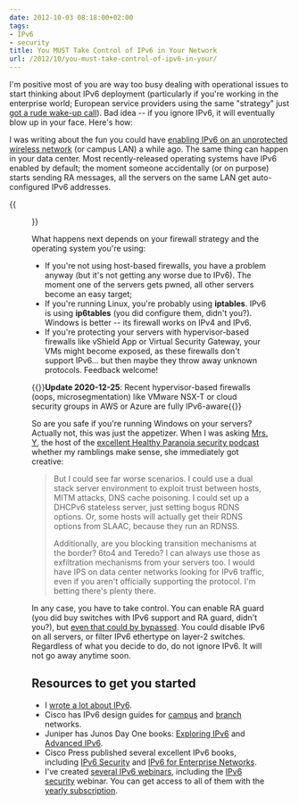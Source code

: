 ```yaml
---
date: 2012-10-03 08:18:00+02:00
tags:
- IPv6
- security
title: You MUST Take Control of IPv6 in Your Network
url: /2012/10/you-must-take-control-of-ipv6-in-your/
---
```

I'm positive most of you are way too busy dealing with operational issues to start thinking about IPv6 deployment (particularly if you're working in the enterprise world; European service providers using the same "strategy" just [got a rude wake-up call](http://www.ripe.net/internet-coordination/ipv4-exhaustion)). Bad idea -- if you ignore IPv6, it will eventually blow up in your face. Here's how:
<!--more-->
I was writing about the fun you could have [enabling IPv6 on an unprotected wireless network](/2011/11/ipv6-security-getting-bored-bru-airport/) (or campus LAN) a while ago. The same thing can happen in your data center. Most recently-released operating systems have IPv6 enabled by default; the moment someone accidentally (or on purpose) starts sending RA messages, all the servers on the same LAN get auto-configured IPv6 addresses.

{{<figure src="/2012/10/s1600-ServerExposure.jpg" caption="An intruder happily enjoying a free ride on a network that tries to ignore the realities of IPv6">}}

What happens next depends on your firewall strategy and the operating system you're using:

-   If you're not using host-based firewalls, you have a problem anyway (but it's not getting any worse due to IPv6). The moment one of the servers gets pwned, all other servers become an easy target;
-   If you're running Linux, you're probably using **iptables**. IPv6 is using **ip6tables** (you did configure them, didn't you?). Windows is better -- its firewall works on IPv4 and IPv6.
-   If you're protecting your servers with hypervisor-based firewalls like vShield App or Virtual Security Gateway, your VMs might become exposed, as these firewalls don't support IPv6... but then maybe they throw away unknown protocols. Feedback welcome!

{{<note update>}}**Update 2020-12-25**: Recent hypervisor-based firewalls (oops, microsegmentation) like VMware NSX-T or cloud security groups in AWS or Azure are fully IPv6-aware{{</note>}}

So are you safe if you're running Windows on your servers? Actually not, this was just the appetizer. When I was asking [Mrs. Y](http://packetpushers.net/author/securityprincess/), the host of the [excellent Healthy Paranoia security podcast](http://packetpushers.net/category/podcast-post/healthy-paranoia/) whether my ramblings make sense, she immediately got creative:

> But I could see far worse scenarios. I could use a dual stack server environment to exploit trust between hosts, MITM attacks, DNS cache poisoning. I could set up a DHCPv6 stateless server, just setting bogus RDNS options. Or, some hosts will actually get their RDNS options from SLAAC, because they run an RDNSS.
>
> Additionally, are you blocking transition mechanisms at the border? 6to4 and Teredo? I can always use those as exfiltration mechanisms from your servers too. I would have IPS on data center networks looking for IPv6 traffic, even if you aren\'t officially supporting the protocol. I\'m betting there\'s plenty there.

In any case, you have to take control. You can enable RA guard (you did buy switches with IPv6 support and RA guard, didn't you?), but [even that could by bypassed](http://tools.ietf.org/html/draft-gont-v6ops-ra-guard-evasion-01). You could disable IPv6 on all servers, or filter IPv6 ethertype on layer-2 switches. Regardless of what you decide to do, do not ignore IPv6. It will not go away anytime soon.

## Resources to get you started

-   I [wrote a lot about IPv6](/tag/ipv6/).
-   Cisco has IPv6 design guides for [campus](http://www.cisco.com/en/US/docs/solutions/Enterprise/Campus/CampIPv6.html) and [branch](http://www.cisco.com/en/US/docs/solutions/Enterprise/Branch/BrchIPv6.html) networks.
-   Juniper has Junos Day One books: [Exploring IPv6](http://www.juniper.net/us/en/community/junos/training-certification/day-one/networking-technologies-series/exploring-ipv6/) and [Advanced IPv6](https://www.juniper.net/us/en/community/junos/training-certification/day-one/networking-technologies-series/advanced-ipv6-config/).
-   Cisco Press published several excellent IPv6 books, including [IPv6 Security](http://www.amazon.com/gp/product/1587055945/ref=as_li_tf_tl?ie=UTF8&camp=1789&creative=9325&creativeASIN=1587055945&linkCode=as2&tag=cisioshinandt-20) and [IPv6 for Enterprise Networks](http://www.amazon.com/gp/product/1587142279/ref=as_li_tf_tl?ie=UTF8&camp=1789&creative=9325&creativeASIN=1587142279&linkCode=as2&tag=cisioshinandt-20).
-   I've created [several IPv6 webinars](http://www.ipspace.net/IPv6), including the [IPv6 security](http://www.ipspace.net/IPv6Sec) webinar. You can get access to all of them with the [yearly subscription](http://www.ipspace.net/Subscription_to_ioshints_webinars).
